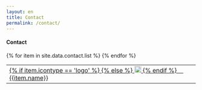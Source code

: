 ```yaml
---
layout: en
title: Contact
permalink: /contact/
---
```


<div class="innerContent">
    <h4>Contact</h4>
    <table>
        <thead></thead>
        <tbody>
        {% for item in site.data.contact.list %}
        <tr>
            <td>
                <a target="_blank" href="{{item.href}}">
                {% if item.icontype == 'logo' %}
                    <i style="color:#{{item.color}}" class="{{item.icon}}"></i>
                {% else %}
                    <img style="width:18px" src="{{site.url}}/assets/images/{{item.icon}}"/>
                {% endif %}
                &nbsp;&nbsp;&nbsp;
                {{item.name}}
                </a>
            </td>
        </tr>
        {% endfor %}
        </tbody>
    </table>
</div>